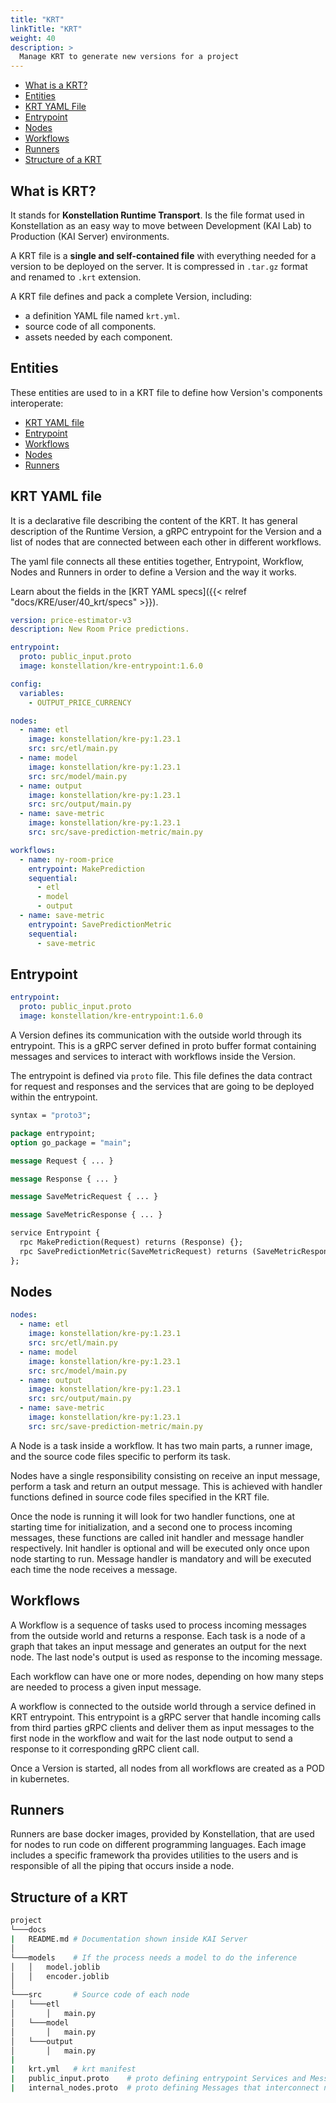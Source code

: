 ```yaml
---
title: "KRT"
linkTitle: "KRT"
weight: 40
description: >
  Manage KRT to generate new versions for a project
---
```


- [What is a KRT?](#what-is-a-krt)
- [Entities](#entities)
- [KRT YAML File](#krt-yaml-file)
- [Entrypoint](#entrypoint)
- [Nodes](#nodes)
- [Workflows](#workflows)
- [Runners](#runners)
- [Structure of a KRT](#structure-of-a-krt)

## What is KRT?

It stands for **Konstellation Runtime Transport**. Is the file format used in Konstellation as an easy way to move between Development (KAI Lab) to Production (KAI Server) environments. 

A KRT file is a **single and self-contained file** with everything needed for a version to be deployed on the server. It is compressed in `.tar.gz` format and renamed to `.krt` extension.  
 
A KRT file defines and pack a complete Version, including: 

  - a definition YAML file named `krt.yml`.
  - source code of all components.
  - assets needed by each component.

## Entities

These entities are used to in a KRT file to define how Version's components interoperate:

- [KRT YAML file](#krt-yaml-file)
- [Entrypoint](#entrypoint)
- [Workflows](#workflows)
- [Nodes](#nodes)
- [Runners](#runners)

## KRT YAML file

It is a declarative file describing the content of the KRT. It has general description of the Runtime Version, a gRPC entrypoint for the Version and a list of nodes that are connected between each other in different workflows. 
 
The yaml file connects all these entities together, Entrypoint, Workflow, Nodes and Runners in order to define a Version and the way it works.

Learn about the fields in the [KRT YAML specs]({{< relref "docs/KRE/user/40_krt/specs" >}}). 

```yaml
version: price-estimator-v3
description: New Room Price predictions.

entrypoint:
  proto: public_input.proto
  image: konstellation/kre-entrypoint:1.6.0

config:
  variables:
    - OUTPUT_PRICE_CURRENCY

nodes:
  - name: etl
    image: konstellation/kre-py:1.23.1
    src: src/etl/main.py
  - name: model
    image: konstellation/kre-py:1.23.1
    src: src/model/main.py
  - name: output
    image: konstellation/kre-py:1.23.1
    src: src/output/main.py
  - name: save-metric
    image: konstellation/kre-py:1.23.1
    src: src/save-prediction-metric/main.py

workflows:
  - name: ny-room-price
    entrypoint: MakePrediction
    sequential:
      - etl
      - model
      - output
  - name: save-metric
    entrypoint: SavePredictionMetric
    sequential:
      - save-metric
```

## Entrypoint

```yaml
entrypoint:
  proto: public_input.proto
  image: konstellation/kre-entrypoint:1.6.0
```

A Version defines its communication with the outside world through its entrypoint. This is a gRPC server 
defined in proto buffer format containing messages and services to interact with workflows inside the Version.

The entrypoint is defined via `proto` file. This file defines the data contract for request and responses and the services that are going to be deployed within the entrypoint.

```proto
syntax = "proto3";

package entrypoint;
option go_package = "main";

message Request { ... }

message Response { ... }

message SaveMetricRequest { ... }

message SaveMetricResponse { ... }

service Entrypoint {
  rpc MakePrediction(Request) returns (Response) {};
  rpc SavePredictionMetric(SaveMetricRequest) returns (SaveMetricResponse) {};
};
```

## Nodes

```yaml
nodes:
  - name: etl
    image: konstellation/kre-py:1.23.1
    src: src/etl/main.py
  - name: model
    image: konstellation/kre-py:1.23.1
    src: src/model/main.py
  - name: output
    image: konstellation/kre-py:1.23.1
    src: src/output/main.py
  - name: save-metric
    image: konstellation/kre-py:1.23.1
    src: src/save-prediction-metric/main.py
```

A Node is a task inside a workflow. It has two main parts, a runner image, and the source code files specific to perform its task. 
   
Nodes have a single responsibility consisting on receive an input message, perform a task and return an output message. This is achieved with handler functions defined in source code files specified in the KRT file. 

Once the node is running it will look for two handler functions, one at starting time for initialization, and a second one to process incoming messages, these functions are called init handler and message handler respectively. Init handler is optional and will be executed only once upon node starting to run. Message handler is mandatory and will be executed each time the node receives a message. 


## Workflows

A Workflow is a sequence of tasks used to process incoming messages from the outside world and returns a response. Each task is a node of a graph that takes an input message and generates an output for the next node. The last node's output is used as response to the incoming message. 

Each workflow can have one or more nodes, depending on how many steps are needed to process a given input message.

A workflow is connected to the outside world through a service defined in KRT entrypoint. This entrypoint is a gRPC server that handle incoming calls from third parties gRPC clients and deliver them as input messages to the first node in the workflow and wait for the last node output to send a response to it corresponding gRPC client call.

Once a Version is started, all nodes from all workflows are created as a POD in kubernetes.

## Runners

Runners are base docker images, provided by Konstellation, that are used for nodes to run code on different 
programming languages. Each image includes a specific framework tha provides utilities to the users and is responsible of all the piping that occurs inside a node.

## Structure of a KRT

```bash
project
└───docs   
|   README.md # Documentation shown inside KAI Server
│
└───models    # If the process needs a model to do the inference
│   │   model.joblib
│   │   encoder.joblib
│   
└───src       # Source code of each node
│   └───etl
│       │   main.py
│   └───model
│       │   main.py
│   └───output
│       │   main.py
|
|   krt.yml   # krt manifest
|   public_input.proto    # proto defining entrypoint Services and Messages.
|   internal_nodes.proto  # proto defining Messages that interconnect nodes.
```
